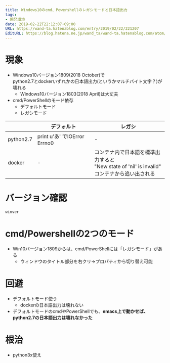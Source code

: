 ```yaml
---
title: Windows10のcmd、Powershellのレガシモードと日本語出力
tags:
- 開発環境
date: 2019-02-22T22:12:07+09:00
URL: https://wand-ta.hatenablog.com/entry/2019/02/22/221207
EditURL: https://blog.hatena.ne.jp/wand_ta/wand-ta.hatenablog.com/atom/entry/17680117126977024188
---
```




# 現象

- Windows10バージョン1809(2018 October)で  
    python2.7とdockerいずれかの日本語出力(というかマルチバイト文字？)が壊れる
    - Windows10バージョン1803(2018 April)は大丈夫
- cmd/PowerShellのモード依存
    - デフォルトモード
    - レガシモード


|           | デフォルト                      | レガシ                                                        |
|-----------|------------------------------|-------------------------------------------------------------------|
| python2.7 | print u'あ' でIOError Errno0 | -                                                                 |
| docker    | -                            | コンテナ内で日本語を標準出力すると<br />"New state of 'nil' is invalid"<br />コンテナから追い出される |





# バージョン確認

```sh
winver
```


# cmd/Powershellの2つのモード

- Win10バージョン1809からは、cmd/PowerShellには「レガシモード」がある
    - ウィンドウのタイトル部分を右クリ→プロパティから切り替え可能



# 回避

- デフォルトモード使う
    - dockerの日本語出力は壊れない
- デフォルトモードのcmdやPowerShellでも、**emacs上で動かせば、python2.7の日本語出力は壊れなかった**


# 根治

- python3x使え
